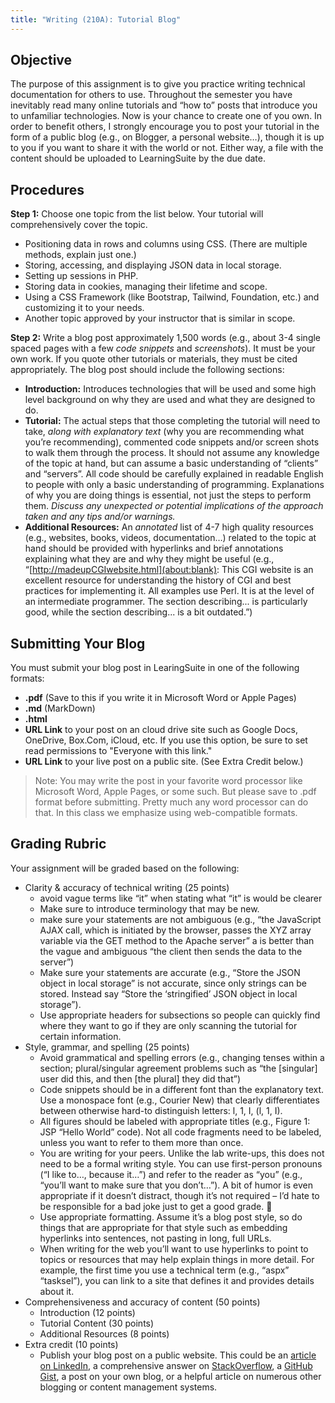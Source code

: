 ```yaml
---
title: "Writing (210A): Tutorial Blog"
---
```

## Objective

The purpose of this assignment is to give you practice writing technical documentation for others to use. Throughout the semester you have inevitably read many online tutorials and “how to” posts that introduce you to unfamiliar technologies. Now is your chance to create one of you own. In order to benefit others, I strongly encourage you to post your tutorial in the form of a public blog (e.g., on Blogger, a personal website…), though it is up to you if you want to share it with the world or not. Either way, a file with the content should be uploaded to LearningSuite by the due date.

## Procedures

__Step 1:__ Choose one topic from the list below. Your tutorial will comprehensively cover the topic.

* Positioning data in rows and columns using CSS. (There are multiple methods, explain just one.)
* Storing, accessing, and displaying JSON data in local storage.
* Setting up sessions in PHP.
* Storing data in cookies, managing their lifetime and scope.
* Using a CSS Framework (like Bootstrap, Tailwind, Foundation, etc.) and customizing it to your needs.
* Another topic approved by your instructor that is similar in scope.

__Step 2:__ Write a blog post approximately 1,500 words (e.g., about 3-4 single spaced pages with a few _code snippets_ and _screenshots_). It must be your own work. If you quote other tutorials or materials, they must be cited appropriately. The blog post should include the following sections:

* __Introduction:__ Introduces technologies that will be used and some high level background on why they are used and what they are designed to do.
* __Tutorial:__ The actual steps that those completing the tutorial will need to take, _along with explanatory text_ (why you are recommending what you’re recommending), commented code snippets and/or screen shots to walk them through the process. It should not assume any knowledge of the topic at hand, but can assume a basic understanding of “clients” and “servers”. All code should be carefully explained in readable English to people with only a basic understanding of programming. Explanations of why you are doing things is essential, not just the steps to perform them. _Discuss any unexpected or potential implications of the approach taken and any tips and/or warnings._
* __Additional Resources:__ An _annotated_ list of 4-7 high quality resources (e.g., websites, books, videos, documentation…) related to the topic at hand should be provided with hyperlinks and brief annotations explaining what they are and why they might be useful (e.g., “[http://madeupCGIwebsite.html](about:blank): This CGI website is an excellent resource for understanding the history of CGI and best practices for implementing it. All examples use Perl. It is at the level of an intermediate programmer. The section describing... is particularly good, while the section describing... is a bit outdated.”)

## Submitting Your Blog

You must submit your blog post in LearingSuite in one of the following formats:
* __.pdf__ (Save to this if you write it in Microsoft Word or Apple Pages)
* __.md__ (MarkDown)
* __.html__
* __URL Link__ to your post on an cloud drive site such as Google Docs, OneDrive, Box.Com, iCloud, etc. If you use this option, be sure to set read permissions to "Everyone with this link."
* __URL Link__ to your live post on a public site. (See Extra Credit below.)

> Note: You may write the post in your favorite word processor like Microsoft Word, Apple Pages, or some such. But please save to .pdf format before submitting. Pretty much any word processor can do that. In this class we emphasize using web-compatible formats.

## Grading Rubric

Your assignment will be graded based on the following:

* Clarity & accuracy of technical writing (25 points)
    * avoid vague terms like “it” when stating what “it” is would be clearer
    * Make sure to introduce terminology that may be new.
    * make sure your statements are not ambiguous (e.g., “the JavaScript AJAX call, which is initiated by the browser, passes the XYZ array variable via the GET method to the Apache server” a is better than the vague and ambiguous “the client then sends the data to the server”)
    * Make sure your statements are accurate (e.g., “Store the JSON object in local storage” is not accurate, since only strings can be stored. Instead say “Store the ‘stringified’ JSON object in local storage”).
    * Use appropriate headers for subsections so people can quickly find where they want to go if they are only scanning the tutorial for certain information.
* Style, grammar, and spelling (25 points)
    * Avoid grammatical and spelling errors (e.g., changing tenses within a section; plural/singular agreement problems such as “the [singular] user did this, and then [the plural] they did that”)
    * Code snippets should be in a different font than the explanatory text. Use a monospace font (e.g., Courier New) that clearly differentiates between otherwise hard-to distinguish letters: l, 1, I, (l, 1, I).
    * All figures should be labeled with appropriate titles (e.g., Figure 1: JSP “Hello World” code). Not all code fragments need to be labeled, unless you want to refer to them more than once.
    * You are writing for your peers. Unlike the lab write-ups, this does not need to be a formal writing style. You can use first-person pronouns (“I like to…, because it…”) and refer to the reader as “you” (e.g., “you’ll want to make sure that you don’t…”). A bit of humor is even appropriate if it doesn’t distract, though it’s not required – I’d hate to be responsible for a bad joke just to get a good grade. 😬
    * Use appropriate formatting. Assume it’s a blog post style, so do things that are appropriate for that style such as embedding hyperlinks into sentences, not pasting in long, full URLs.
    * When writing for the web you’ll want to use hyperlinks to point to topics or resources that may help explain things in more detail. For example, the first time you use a technical term (e.g., “aspx” “tasksel”), you can link to a site that defines it and provides details about it.
* Comprehensiveness and accuracy of content (50 points)
    * Introduction (12 points)
    * Tutorial Content (30 points)
    * Additional Resources (8 points)
* Extra credit (10 points)
    * Publish your blog post on a public website. This could be an [article on LinkedIn](https://www.linkedin.com/help/linkedin/answer/47538/publish-articles-on-linkedin?lang=en), a comprehensive answer on [StackOverflow](https://stackoverflow.com/), a [GitHub Gist](https://docs.github.com/en/github/writing-on-github/editing-and-sharing-content-with-gists/creating-gists), a post on your own blog, or a helpful article on numerous other blogging or content management systems.
